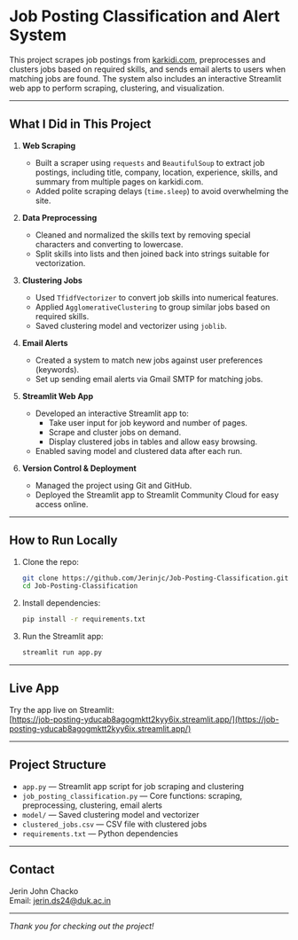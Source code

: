 # Job Posting Classification and Alert System

This project scrapes job postings from [karkidi.com](https://www.karkidi.com), preprocesses and clusters jobs based on required skills, and sends email alerts to users when matching jobs are found. The system also includes an interactive Streamlit web app to perform scraping, clustering, and visualization.

---

## What I Did in This Project

1. **Web Scraping**  
   - Built a scraper using `requests` and `BeautifulSoup` to extract job postings, including title, company, location, experience, skills, and summary from multiple pages on karkidi.com.
   - Added polite scraping delays (`time.sleep`) to avoid overwhelming the site.

2. **Data Preprocessing**  
   - Cleaned and normalized the skills text by removing special characters and converting to lowercase.
   - Split skills into lists and then joined back into strings suitable for vectorization.

3. **Clustering Jobs**  
   - Used `TfidfVectorizer` to convert job skills into numerical features.
   - Applied `AgglomerativeClustering` to group similar jobs based on required skills.
   - Saved clustering model and vectorizer using `joblib`.

4. **Email Alerts**  
   - Created a system to match new jobs against user preferences (keywords).
   - Set up sending email alerts via Gmail SMTP for matching jobs.

5. **Streamlit Web App**  
   - Developed an interactive Streamlit app to:
     - Take user input for job keyword and number of pages.
     - Scrape and cluster jobs on demand.
     - Display clustered jobs in tables and allow easy browsing.
   - Enabled saving model and clustered data after each run.

6. **Version Control & Deployment**  
   - Managed the project using Git and GitHub.
   - Deployed the Streamlit app to Streamlit Community Cloud for easy access online.

---

## How to Run Locally

1. Clone the repo:

    ```bash
    git clone https://github.com/Jerinjc/Job-Posting-Classification.git
    cd Job-Posting-Classification
    ```

2. Install dependencies:

    ```bash
    pip install -r requirements.txt
    ```

3. Run the Streamlit app:

    ```bash
    streamlit run app.py
    ```

---

## Live App

Try the app live on Streamlit:  
[https://job-posting-yducab8agogmktt2kyy6ix.streamlit.app/](https://job-posting-yducab8agogmktt2kyy6ix.streamlit.app/)

---

## Project Structure

- `app.py` — Streamlit app script for job scraping and clustering  
- `job_posting_classification.py` — Core functions: scraping, preprocessing, clustering, email alerts  
- `model/` — Saved clustering model and vectorizer  
- `clustered_jobs.csv` — CSV file with clustered jobs  
- `requirements.txt` — Python dependencies  

---

## Contact

Jerin John Chacko  
Email: [jerin.ds24@duk.ac.in](mailto:jerin.ds24@duk.ac.in)  

---

*Thank you for checking out the project!*
